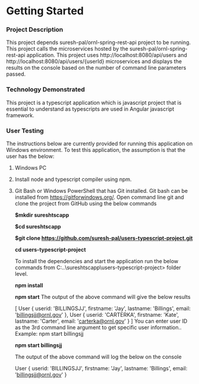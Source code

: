 # Getting Started

### Project Description
This project depends suresh-pal/ornl-spring-rest-api project to be running. This project calls the microservices hosted by the suresh-pal/ornl-spring-rest-api application. This project uses http://localhost:8080/api/users and http://localhost:8080/api/users/{userId} microservices and displays the results on the console based on the number of command line parameters passed.

### Technology Demonstrated
This project is a typescript application which is javascript project that is essential to understand as typescripts are used in Angular javascript framework. 

### User Testing
The instructions below are currently provided for running this application on Windows environment. To test this application, the assumption is that the user has the below:

1) Windows PC
2) Install node and typescript compiler using npm.
3) Git Bash or Windows PowerShell that has Git installed. Git bash can be installed from https://gitforwindows.org/. Open command line git and clone the project from GitHub using the below commands

     **$mkdir sureshtscapp**

     **$cd sureshtscapp**

     **$git clone https://github.com/suresh-pal/users-typescript-project.git**

     **cd users-typescript-project**


     To install the dependencies and start the application run the below commands from C:..\sureshtscapp\users-typescript-project> folder level.
     
     **npm install**
    
     **npm start**
     The output of the above command will give the below results
     
     [
      User {
        userid: 'BILLINGSJJ',
        firstname: 'Jay',
        lastname: 'Billings',
        email: 'billingsjj@ornl.gov'
      },
      User {
        userid: 'CARTERKA',
        firstname: 'Kate',
        lastname: 'Carter',
        email: 'carterka@ornl.gov'
      }
    ]
    You can enter user ID as the 3rd command line argument to get specific user information..
    Example: npm start billingsjj
    
    **npm start billingsjj**
    
    The output of the above command will log the below on the console
    
    User {
      userid: 'BILLINGSJJ',
      firstname: 'Jay',
      lastname: 'Billings',
      email: 'billingsjj@ornl.gov'
    }